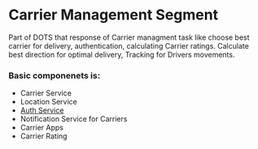 # Carrier Management Segment

Part of DOTS that response of Carrier managment task like
choose best carrier for delivery, authentication, 
calculating Carrier ratings. Calculate best direction
for optimal delivery, Tracking for Drivers movements.

### Basic componenets is:
* Carrier Service 
* Location Service
* [Auth Service](AuthService.md)
* Notification Service for Carriers
* Carrier Apps
* Carrier Rating